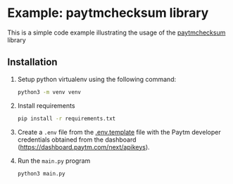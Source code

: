 # Example: paytmchecksum library

This is a simple code example illustrating the usage of the [paytmchecksum](https://pypi.org/project/paytmchecksum/) library

## Installation

1. Setup python virtualenv using the following command:

   ```bash
   python3 -m venv venv
   ```

2. Install requirements

   ```bash
   pip install -r requirements.txt
   ```

3. Create a `.env` file from the [.env.template](.env.template) file with the Paytm developer credentials obtained from the dashboard (https://dashboard.paytm.com/next/apikeys).

4. Run the `main.py` program

   ```bash
   python3 main.py
   ```
